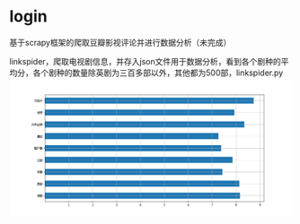 # login
基于scrapy框架的爬取豆瓣影视评论并进行数据分析（未完成）

linkspider，爬取电视剧信息，并存入json文件用于数据分析，看到各个剧种的平均分，各个剧种的数量除英剧为三百多部以外，其他都为500部，linkspider.py
![image](https://github.com/chenkehao1/login/blob/the-spider_douban/%E5%90%84%E5%89%A7%E7%A7%8D%E7%9A%84%E5%B9%B3%E5%9D%87%E5%88%86.png)
